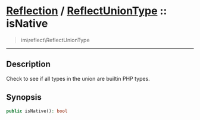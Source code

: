 # [Reflection](reflect.md) / [ReflectUnionType](reflect-ReflectUnionType.md) :: isNative
 > im\reflect\ReflectUnionType
____

## Description
Check to see if all types in the union are builtin
PHP types.

## Synopsis
```php
public isNative(): bool
```
